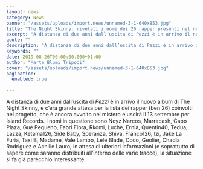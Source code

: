 ```yaml
---
layout: news
category: News
banner: "/assets/uploads/import.news/unnamed-3-1-640x853.jpg"
title: "The Night Skinny: rivelati i nomi dei 26 rapper presenti nel nuovo album"
excerpt: "A distanza di due anni dall’uscita di Pezzi è in arrivo il nuovo album di The Night Skinny, e c’era grande attesa per la lista dei rapper (ben 26) coinvolti nel progetto, che è ancora avvolto nel mistero e uscirà il 13 settembre per Island Records. I nomi in questione sono Noyz Narcos, Marracash, Capo Plaza, [&hellip"
quote: ""
description: "A distanza di due anni dall’uscita di Pezzi è in arrivo il nuovo album di The Night Skinny, e c’era grande attesa per la lista dei rapper (ben 26) coinvolti nel progetto, che è ancora avvolto nel mistero e uscirà il 13 settembre per Island Records. I nomi in questione sono Noyz Narcos, Marracash, Capo Plaza, [&hellip"
keywords: ""
date: 2019-08-26T00:00:00.000+01:00
author: "Marta Blumi Tripodi"
cover: "/assets/uploads/import.news/unnamed-3-1-640x853.jpg"
pagination:
  enabled: true

---
```


A distanza di due anni dall’uscita di _Pezzi_ è in arrivo il nuovo album di The Night Skinny, e c’era grande attesa per la lista dei rapper (ben 26) coinvolti nel progetto, che è ancora avvolto nel mistero e uscirà il 13 settembre per Island Records. I nomi in questione sono Noyz Narcos, Marracash, Capo Plaza, Guè Pequeno, Fabri Fibra, Rkomi, Luchè, Ernia, Quentin40, Tedua, Lazza, Ketama126, Side Baby, Speranza, Shiva, Franco126, Izi, Jake La Furia, Taxi B, Madame, Vale Lambo, Lele Blade, Coco, Geolier, Chadia Rodriguez e Achille Lauro; in attesa di ulteriori informazioni (e soprattutto di sapere come saranno distribuiti all’interno delle varie tracce), la situazione si fa già parecchio interessante.